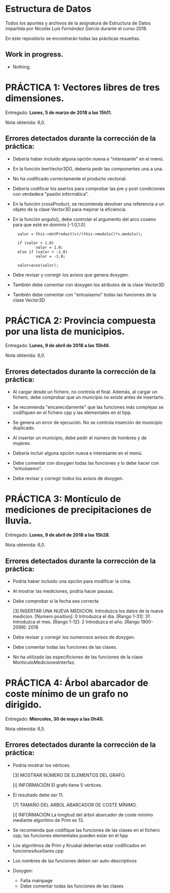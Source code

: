 # Estructura de Datos
Todos los apuntes y archivos de la asignatura de Estructura de Datos impartida por _Nicolás Luis Fernández García_ durante el curso 2018.

En este repositorio se encontrarán todas las prácticas resueltas.

## Work in progress.

+ Nothing.

# PRÁCTICA 1: Vectores libres de tres dimensiones.

Entregado: **Lunes, 5 de marzo de 2018 a las 15h11.**

Nota obtenida: 6,0.

## Errores detectados durante la corrección de la práctica:

+ Debería haber incluido alguna opción nueva e "interesante" en el menú.

+ En la función leerVector3D(), debería pedir las componentes una a una.

+ No ha codificado correctamente el producto vectorial.

+ Debería codificar los asertos para comprobar las pre y post condiciones con verdadera "pasión informática".

+ En la función crossProduct, se recomienda devolver una referencia a un objeto de la clase Vector3D para mejorar la eficiencia.

+ En la función angulo(), debe controlar el argumento del arco coseno para que esté en dominio [-1.0,1.0]

        valor = this->dotProduct(v)/(this->modulo()*v.modulo();

        if (valor > 1.0)
                valor = 1.0;
        else if (valor < -1.0)
                valor = -1.0;
        
        valor=acos(valor);

+ Debe revisar y corregir los avisos que genera doxygen.

+ También debe comentar con doxygen los atributos de la clase Vector3D

+ También debe comentar con "entusiasmo" todas las funciones de la clase Vector3D

# PRÁCTICA 2: Provincia compuesta por una lista de municipios.

Entregado: **Lunes, 9 de abril de 2018 a las 15h46.**

Nota obtenida: 6,0.

## Errores detectados durante la corrección de la práctica:

+ Al cargar desde un fichero, no controla el final.
Además, al cargar un fichero, debe comprobar que un municipio no existe antes de insertarlo.

+ Se recomienda "encarecidamente" que las funciones más complejas se codifiquen en el fichero cpp y las elementales en el hpp.

+ Se genera un error de ejecución. No se controla inserción de municipio duplicado.

+ Al insertar un municipio, debe pedir el número de hombres y de mujeres.

+ Debería incluir alguna opción nueva e interesante en el menú.

+ Debe comentar con doxygen todas las funciones y lo debe hacer con "entusiasmo".

+ Debe revisar y corregir todos los avisos de doxygen.

# PRÁCTICA 3: Montículo de mediciones de precipitaciones de lluvia.

Entregado: **Lunes, 9 de abril de 2018 a las 15h28.**

Nota obtenida: 6,0.

## Errores detectados durante la corrección de la práctica:

+ Podría haber incluido una opción para modificar la cima.

+ Al mostrar las mediciones, podría hacer pausas.

+ Debe comprobar si la fecha sea correcta

	[3] INSERTAR UNA NUEVA MEDICION.
	Introduzca los datos de la nueva medicion. [Numero positivo]: 0
	Introduzca el día. [Rango 1-31]: 31
	Introduzca el mes. [Rango 1-12]: 2
	Introduzca el año. [Rango 1900-2099]: 2018

+ Debe revisar y corregir los numerosos avisos de doxygen.

+ Debe comentar todas las funciones de las clases.

+ No ha utilizado las especificiones de las funciones de la clase MonticuloMedicionesInterfaz.

# PRÁCTICA 4: Árbol abarcador de coste mínimo de un grafo no dirigido.

Entregado: **Miercoles, 30 de mayo a las 0h40.**

Nota obtenida: 6,5.

## Errores detectados durante la corrección de la práctica:

+ Podría mostrar los vértices.

	[3] MOSTRAR NÚMERO DE ELEMENTOS DEL GRAFO.

	[i] INFORMACIÓN  El grafo tiene 5 vértices.

+ El resultado debe ser 11.
 
	[7] TAMAÑO DEL ARBOL ABARCADOR DE COSTE MÍNIMO.

	[i] INFORMACIÓN  La longitud del árbol abarcador de coste mínimo mediante algoritmo de Prim es 13.

+ Se recomienda que codifique las funciones de las clases en el fichero cpp; las funciones elementales pueden estar en el hpp
+ Los algoritmos de Prim y Kruskal deberían estar codificados en funcionesAuxiliares.cpp
+ Los nombres de las funciones deben ser auto-descriptivos
+ Doxygen:
   - Falta mainpage
   - Debe comentar todas las funciones de las clases
